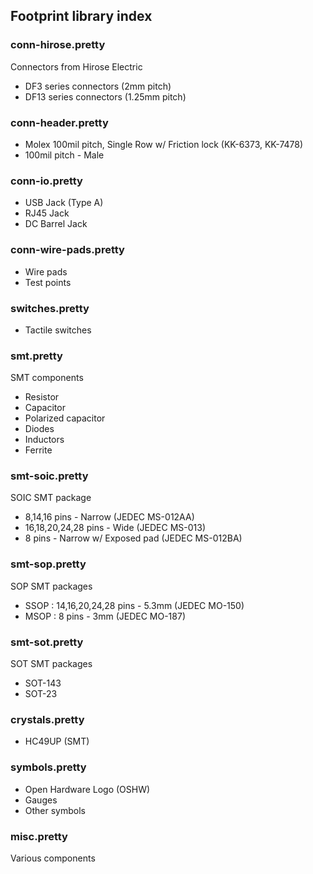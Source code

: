 ## Footprint library index ##


### conn-hirose.pretty ###

Connectors from Hirose Electric

* DF3 series connectors (2mm pitch)
* DF13 series connectors (1.25mm pitch)


### conn-header.pretty ###

* Molex 100mil pitch, Single Row w/ Friction lock (KK-6373, KK-7478)
* 100mil pitch - Male

    
### conn-io.pretty ###

* USB Jack (Type A)
* RJ45 Jack
* DC Barrel Jack


### conn-wire-pads.pretty ###

* Wire pads
* Test points


### switches.pretty ###

* Tactile switches


### smt.pretty ###

SMT components

* Resistor
* Capacitor
* Polarized capacitor
* Diodes
* Inductors
* Ferrite


### smt-soic.pretty ###

SOIC SMT package

* 8,14,16 pins - Narrow (JEDEC MS-012AA)
* 16,18,20,24,28 pins - Wide (JEDEC MS-013) 
* 8 pins - Narrow w/ Exposed pad (JEDEC MS-012BA)


### smt-sop.pretty ###

SOP SMT packages

* SSOP : 14,16,20,24,28 pins - 5.3mm (JEDEC MO-150)
* MSOP : 8 pins - 3mm (JEDEC MO-187)


### smt-sot.pretty ###

SOT SMT packages

* SOT-143
* SOT-23


### crystals.pretty ###

* HC49UP (SMT)


### symbols.pretty ###

* Open Hardware Logo (OSHW)
* Gauges
* Other symbols


### misc.pretty ###

Various components